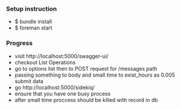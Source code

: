 <h3>Setup instruction</h3>
<ul>
    <li>$ bundle install</li>
    <li>$ foreman start</li>
</ul>

<h3>Progress</h3>
<ul>
    <li>visit http://localhost:5000/swagger-ui/</li>
    <li>checkout List Operations</li>
    <li>go to options list then to POST request for /messages path</li>
    <li>passing something to body and small time to exist_hours as 0.005 submit data</li>
    <li>go http://localhost:5000/sidekiq/</li>
    <li>ensure that you have one busy process</li>
    <li>after small time proccess should be killed with record in db</li>
</ul>